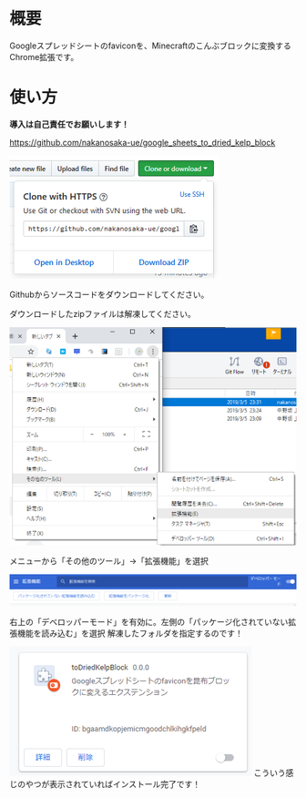 # 概要
Googleスプレッドシートのfaviconを、Minecraftのこんぶブロックに変換するChrome拡張です。


# 使い方
**導入は自己責任でお願いします！**

https://github.com/nakanosaka-ue/google_sheets_to_dried_kelp_block

![Githubからソースコードをダウンロード](wiki/download.png)

Githubからソースコードをダウンロードしてください。

ダウンロードしたzipファイルは解凍してください。

![メニューから「その他のツール」→「拡張機能」を選択](wiki/1.png)

メニューから「その他のツール」→「拡張機能」を選択

![右上の「デベロッパーモード」を有効に。左側の「パッケージ化されていない拡張機能を読み込む」を選択](wiki/2.png)

右上の「デベロッパーモード」を有効に。左側の「パッケージ化されていない拡張機能を読み込む」を選択
解凍したフォルダを指定するのです！

![こういう感じのやつが表示されていればインストール完了です！](wiki/3.png)
こういう感じのやつが表示されていればインストール完了です！
